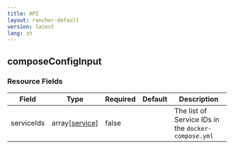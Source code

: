 ```yaml
---
title: API
layout: rancher-default
version: latest
lang: zh
---
```


## composeConfigInput





### Resource Fields

Field | Type | Required | Default | Description
---|---|---|---|---
serviceIds | array[[service]({{site.baseurl}}/rancher/{{page.version}}/{{page.lang}}/api/api-resources/service/)] | false |  | The list of Service IDs in the `docker-compose.yml`

